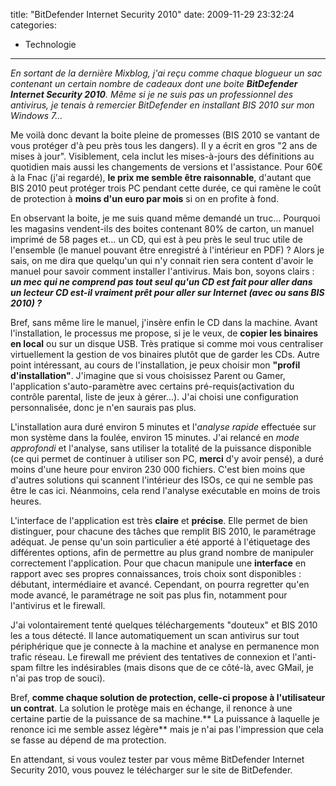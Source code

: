 title: "BitDefender Internet Security 2010"
date: 2009-11-29 23:32:24
categories:
  - Technologie
---

_En sortant de la dernière Mixblog, j'ai reçu comme chaque blogueur un sac contenant un certain nombre de cadeaux dont une boite **BitDefender Internet Security 2010**. Même si je ne suis pas un professionnel des antivirus, je tenais à remercier BitDefender en installant BIS 2010 sur mon Windows 7&#8230;_

<!-- more -->

Me voilà donc devant la boite pleine de promesses (BIS 2010 se vantant de vous protéger d'à peu près tous les dangers). Il y a écrit en gros "2 ans de mises à jour". Visiblement, cela inclut les mises-à-jours des définitions au quotidien mais aussi les changements de versions et l'assistance. Pour 60€ à la Fnac (j'ai regardé), **le prix me semble être raisonnable**, d'autant que BIS 2010 peut protéger trois PC pendant cette durée, ce qui ramène le coût de protection à **moins d'un euro par mois** si on en profite à fond.

En observant la boite, je me suis quand même demandé un truc&#8230; Pourquoi les magasins vendent-ils des boites contenant 80% de carton, un manuel imprimé de 58 pages et&#8230; un CD, qui est à peu près le seul truc utile de l'ensemble (le manuel pouvant être enregistré à l'intérieur en PDF)&nbsp;? Alors je sais, on me dira que quelqu'un qui n'y connait rien sera content d'avoir le manuel pour savoir comment installer l'antivirus. Mais bon, soyons clairs&nbsp;: _**un mec qui ne comprend pas tout seul qu'un CD est fait pour aller dans un lecteur CD est-il vraiment prêt pour aller sur Internet (avec ou sans BIS 2010)&nbsp;?**_

Bref, sans même lire le manuel, j'insère enfin le CD dans la machine. Avant l'installation, le processus me propose, si je le veux, de **copier les binaires en local** ou sur un disque USB. Très pratique si comme moi vous centraliser virtuellement la gestion de vos binaires plutôt que de garder les CDs. Autre point intéressant, au cours de l'installation, je peux choisir mon **"profil d'installation"**. J'imagine que si vous choisissez Parent ou Gamer, l'application s'auto-paramètre avec certains pré-requis(activation du contrôle parental, liste de jeux à gérer&#8230;). J'ai choisi une configuration personnalisée, donc je n'en saurais pas plus.

L'installation aura duré environ 5 minutes et l'_analyse rapide_ effectuée sur mon système dans la foulée, environ 15 minutes. J'ai relancé en _mode approfondi_ et l'analyse, sans utiliser la totalité de la puissance disponible (ce qui permet de continuer à utiliser son PC, **merci** d'y avoir pensé), a duré moins d'une heure pour environ 230 000 fichiers. C'est bien moins que d'autres solutions qui scannent l'intérieur des ISOs, ce qui ne semble pas être le cas ici. Néanmoins, cela rend l'analyse exécutable en moins de trois heures.

L'interface de l'application est très **claire** et **précise**. Elle permet de bien distinguer, pour chacune des tâches que remplit BIS 2010, le paramétrage adéquat. Je pense qu'un soin particulier a été apporté à l'étiquetage des différentes options, afin de permettre au plus grand nombre de manipuler correctement l'application. Pour que chacun manipule une **interface** en rapport avec ses propres connaissances, trois choix sont disponibles&nbsp;: débutant, intermédiaire et avancé. Cependant, on pourra regretter qu'en mode avancé, le paramétrage ne soit pas plus fin, notamment pour l'antivirus et le firewall.

J'ai volontairement tenté quelques téléchargements "douteux" et BIS 2010 les a tous détecté. Il lance automatiquement un scan antivirus sur tout périphérique que je connecte à la machine et analyse en permanence mon trafic réseau. Le firewall me prévient des tentatives de connexion et l'anti-spam filtre les indésirables (mais disons que de ce côté-là, avec GMail, je n'ai pas trop de souci).

Bref, **comme chaque solution de protection, celle-ci propose à l'utilisateur un contrat**. La solution le protège mais en échange, il renonce à une certaine partie de la puissance de sa machine.** La puissance à laquelle je renonce ici me semble assez légère** mais je n'ai pas l'impression que cela se fasse au dépend de ma protection.

En attendant, si vous voulez tester par vous même BitDefender Internet Security 2010, vous pouvez le télécharger sur le site de BitDefender.